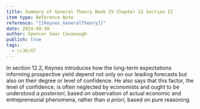 ```yaml
---
title: Summary of General Theory Book IV Chapter 12 Section II
item type: Reference Note
reference: "[[Keynes_GeneralTheory]]"
date: 2024-08-30
author: Spencer Saar Cavanaugh
publish: true
tags:
  - r/JK/GT
---
```

In section 12.2, Keynes introduces how the long-term expectations informing prospective yield depend not only on our leading forecasts but also on their degree or level of confidence. He also says that this factor, the level of confidence, is often neglected by economists and ought to be understood *a posteriori*, based on observation of actual economic and entrepreneurial phenomena, rather than *a priori*, based on pure reasoning.